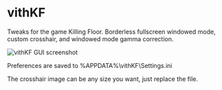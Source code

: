vithKF
======

Tweaks for the game Killing Floor. Borderless fullscreen windowed mode, custom crosshair, and windowed mode gamma correction.

![vithKF GUI screenshot](http://i.imgur.com/nJnWiX6.png)

Preferences are saved to %APPDATA%\vithKF\Settings.ini

The crosshair image can be any size you want, just replace the file.
